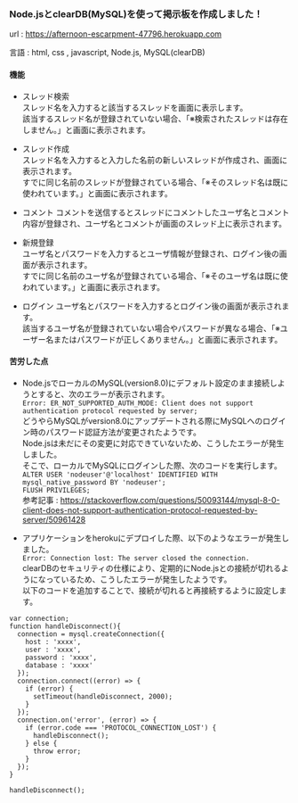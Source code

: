 ### Node.jsとclearDB(MySQL)を使って掲示板を作成しました！

url : https://afternoon-escarpment-47796.herokuapp.com <br>

言語 : html, css , javascript, Node.js, MySQL(clearDB)

#### 機能

+ スレッド検索<br>
 スレッド名を入力すると該当するスレッドを画面に表示します。<br>
 該当するスレッド名が登録されていない場合、「※検索されたスレッドは存在しません。」と画面に表示されます。<br>
 
+ スレッド作成<br>
 スレッド名を入力すると入力した名前の新しいスレッドが作成され、画面に表示されます。<br>
 すでに同じ名前のスレッドが登録されている場合、「※そのスレッド名は既に使われています。」と画面に表示されます。<br>
 
+ コメント
 コメントを送信するとスレッドにコメントしたユーザ名とコメント内容が登録され、ユーザ名とコメントが画面のスレッド上に表示されます。<br>
 
+ 新規登録<br>
 ユーザ名とパスワードを入力するとユーザ情報が登録され、ログイン後の画面が表示されます。<br>
 すでに同じ名前のユーザ名が登録されている場合、「※そのユーザ名は既に使われています。」と画面に表示されます。<br>
 
+ ログイン
 ユーザ名とパスワードを入力するとログイン後の画面が表示されます。<br>
 該当するユーザ名が登録されていない場合やパスワードが異なる場合、「※ユーザー名またはパスワードが正しくありません。」と画面に表示されます。<br>

#### 苦労した点

 + Node.jsでローカルのMySQL(version8.0)にデフォルト設定のまま接続しようとすると、次のエラーが表示されます。<br>
 `Error: ER_NOT_SUPPORTED_AUTH_MODE: Client does not support authentication protocol requested by server;`<br>
 どうやらMySQLがversion8.0にアップデートされる際にMySQLへのログイン時のパスワード認証方法が変更されたようです。<br>
 Node.jsは未だにその変更に対応できていないため、こうしたエラーが発生しました。<br>
 そこで、ローカルでMySQLにログインした際、次のコードを実行します。<br>
 `ALTER USER 'nodeuser'@'localhost' IDENTIFIED WITH mysql_native_password BY 'nodeuser';`<br>
 `FLUSH PRIVILEGES;`<br>
 参考記事 : https://stackoverflow.com/questions/50093144/mysql-8-0-client-does-not-support-authentication-protocol-requested-by-server/50961428<br>
 
 + アプリケーションをherokuにデプロイした際、以下のようなエラーが発生しました。<br>
  `Error: Connection lost: The server closed the connection.`<br>
  clearDBのセキュリティの仕様により、定期的にNode.jsとの接続が切れるようになっているため、こうしたエラーが発生したようです。<br>
  以下のコードを追加することで、接続が切れると再接続するように設定します。<br>
  ```
  var connection;
  function handleDisconnect(){
    connection = mysql.createConnection({
      host : 'xxxx',
      user : 'xxxx',
      password : 'xxxx',
      database : 'xxxx'
    });
    connection.connect((error) => {
      if (error) {
        setTimeout(handleDisconnect, 2000);
      }
    });
    connection.on('error', (error) => {
      if (error.code === 'PROTOCOL_CONNECTION_LOST') {
        handleDisconnect();
      } else {
        throw error;
      }
    });
  }

  handleDisconnect();
  ```
  
 
